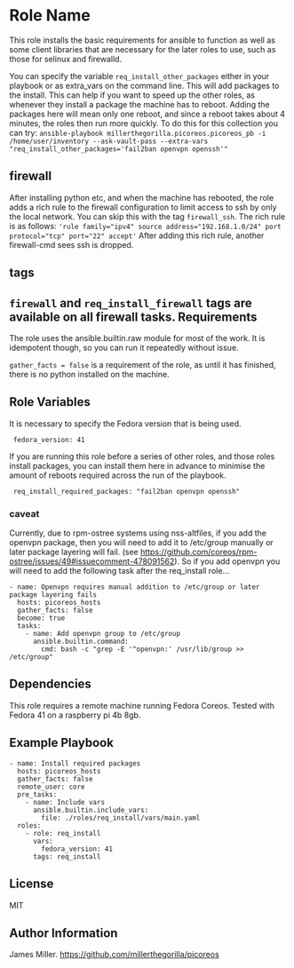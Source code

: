 Role Name
=========

This role installs the basic requirements for ansible to function as well as some client libraries that are necessary for the later roles to use, such as those for selinux and firewalld.

You can specify the variable `req_install_other_packages` either in your playbook or as extra_vars on the command line.  This will add packages to the install.  This can help if you
want to speed up the other roles, as whenever they install a package the machine has to reboot.
Adding the packages here will mean only one reboot, and since a reboot takes about 4 minutes, the
roles then run more quickly.  To do this for this collection you can try:
`ansible-playbook millerthegorilla.picoreos.picoreos_pb -i /home/user/inventory --ask-vault-pass --extra-vars "req_install_other_packages='fail2ban openvpn openssh'"`

## firewall

After installing python etc, and when the machine has rebooted, the role adds a rich rule to the firewall configuration to limit access to ssh by only the local network.
You can skip this with the tag `firewall_ssh`.
The rich rule is as follows:
`'rule family="ipv4" source address="192.168.1.0/24" port protocol="tcp" port="22" accept'`
After adding this rich rule, another firewall-cmd sees ssh is dropped.

## tags

`firewall` and `req_install_firewall` tags are available on all firewall tasks.
Requirements
------------

The role uses the ansible.builtin.raw module for most of the work.  It is idempotent though, so you can run it repeatedly without issue.

`gather_facts = false` is a requirement of the role, as until it has finished, there is no python installed on the machine.

Role Variables
--------------

It is necessary to specify the Fedora version that is being used.
```
 fedora_version: 41
```
If you are running this role before a series of other roles, and those roles install packages, you can
install them here in advance to minimise the amount of reboots required across the run of the playbook.
```
 req_install_required_packages: "fail2ban openvpn openssh"
```
### caveat
Currently, due to rpm-ostree systems using nss-altfiles, if you add the openvpn package, then you will need to add it to /etc/group manually or later package layering will fail.  (see https://github.com/coreos/rpm-ostree/issues/49#issuecomment-478091562).  So if you add openvpn you will need to add the
following task after the req_install role...
```
- name: Openvpn requires manual addition to /etc/group or later package layering fails
  hosts: picoreos_hosts
  gather_facts: false
  become: true
  tasks:
    - name: Add openvpn group to /etc/group
      ansible.builtin.command:
        cmd: bash -c "grep -E '^openvpn:' /usr/lib/group >> /etc/group"
```

Dependencies
------------

This role requires a remote machine running Fedora Coreos.  Tested with Fedora 41 on a raspberry pi 4b 8gb.

Example Playbook
----------------
```
- name: Install required packages
  hosts: picoreos_hosts
  gather_facts: false
  remote_user: core
  pre_tasks:
    - name: Include vars
      ansible.builtin.include_vars:
        file: ./roles/req_install/vars/main.yaml
  roles:
    - role: req_install
      vars:
        fedora_version: 41
      tags: req_install
```
License
-------

MIT

Author Information
------------------

James Miller.  https://github.com/millerthegorilla/picoreos
